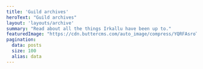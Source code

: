 ```yaml
---
title: 'Guild archives'
heroText: "Guild archives"
layout: 'layouts/archive'
summary: "Read about all the things Irkallu have been up to."
featuredImage: "https://cdn.buttercms.com/auto_image/compress/YQRFAsroTdhB5xWOobMw"
pagination:
  data: posts
  size: 100
  alias: data
---
```

